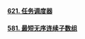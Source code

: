 





#### [621. 任务调度器](https://leetcode-cn.com/problems/task-scheduler/)

#### [581. 最短无序连续子数组](https://leetcode-cn.com/problems/shortest-unsorted-continuous-subarray/)